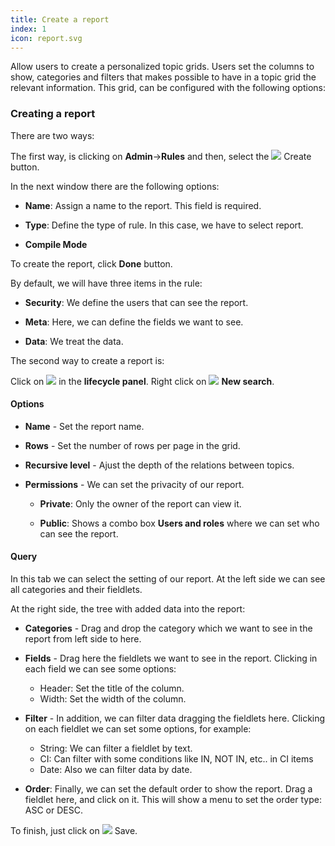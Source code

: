```yaml
---
title: Create a report
index: 1
icon: report.svg
---
```


Allow users to create a personalized topic grids. Users set the columns to show, categories and filters that makes possible to have in a topic grid the relevant information. This grid, can be configured with the following options:

### Creating a report ###

There are two ways:

The first way, is clicking on **Admin**->**Rules** and then, select the <img src="/static/images/icons/add.svg" /> Create
button.

In the next window there are the following options:

- **Name**: Assign a name to the report. This field is required.

- **Type**: Define the type of rule. In this case, we have to select report.

- **Compile Mode**

To create the report, click **Done** button.

By default, we will have three items in the rule:

- **Security**: We define the users that can see the report.

- **Meta**: Here, we can define the fields we want to see.

- **Data**: We treat the data.

The second way to create a report is:

Click on <img src="/static/images/icons/report.svg" />  in the **lifecycle panel**. Right click on  <img
src="/static/images/icons/magnifier.svg" /> **New search**.


#### Options ####

- **Name** - Set the report name.

- **Rows** - Set the number of rows per page in the grid.

- **Recursive level** - Ajust the depth of the relations between topics.

- **Permissions** - We can set the privacity of our report.
    - **Private**: Only the owner of the report can view it.

    - **Public**: Shows a combo box **Users and roles** where we can set who can see the report.


#### Query ###

In this tab we can select the setting of our report. At the left side we can see all categories and their fieldlets.

At the right side, the tree with added data into the report:

 - **Categories** - Drag and drop the category which we want to see in the report from left side to here.

 - **Fields** - Drag here the fieldlets we want to see in the report. Clicking in each field we can see some options:
     - Header: Set the title of the column.
     - Width: Set the width of the column.

 - **Filter** - In addition, we can filter data dragging the fieldlets here. Clicking on each fieldlet we can set some options, for example: 
    - String: We can filter a fieldlet by text.
    - CI: Can filter with some conditions like IN, NOT IN, etc.. in CI items
    - Date: Also we can filter data by date.

 - **Order**: Finally, we can set the default order to show the report. Drag a fieldlet here, and click on it. This will show a menu to set the order type: ASC or DESC.


To finish, just click on <img src="/static/images/icons/action_save.svg"/> Save.
